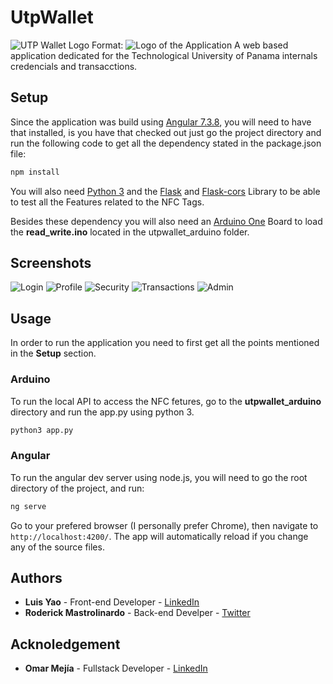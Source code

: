 # UtpWallet
![UTP Wallet Logo](utpWalletFE/src/assets/Logo.png)
Format: ![Logo of the Application](https://github.com/Yaito/utpWalletFE)
A web based application dedicated for the Technological University of Panama internals credencials and transacctions.

## Setup
Since the application was build using [Angular 7.3.8](https://github.com/angular/angular-cli), you will need to have that installed, is you have that checked out just go the project directory and run the following code to get all the dependency stated in the package.json file:

```javascript
npm install
```

You will also need [Python 3](https://www.python.org/) and the [Flask](https://palletsprojects.com/p/flask/) and [Flask-cors](https://flask-cors.readthedocs.io/en/latest/) Library to be able to test all the Features related to the NFC Tags.

Besides these dependency you will also need an [Arduino One](https://store.arduino.cc/usa/arduino-uno-rev3) Board to load the **read_write.ino** located in the utpwallet_arduino folder.

## Screenshots
![Login](utpWalletFE/Screenshots/Login.png)
![Profile](utpWalletFE/Screenshots/Profile.png)
![Security](utpWalletFE/Screenshots/Security.png)
![Transactions](utpWalletFE/Screenshots/Transactions.png)
![Admin](utpWalletFE/Screenshots/Admin.png)

## Usage
In order to run the application you need to first get all the points mentioned in the **Setup** section.

### Arduino
To run the local API to access the NFC fetures, go to the **utpwallet_arduino** directory and run the app.py using python 3.

```python
python3 app.py
```

### Angular
To run the angular dev server using node.js, you will need to go the root directory of the project, and run:

```javascript
ng serve
```

Go to your prefered browser (I personally prefer Chrome), then navigate to `http://localhost:4200/`. The app will automatically reload if you change any of the source files.

## Authors
* **Luis Yao** - Front-end Developer - [LinkedIn](https://www.linkedin.com/in/luisyaoyang/)
* **Roderick Mastrolinardo** - Back-end Develper - [Twitter](https://twitter.com/RodMastro)

## Acknoledgement
* **Omar Mejía** - Fullstack Developer - [LinkedIn](https://www.linkedin.com/in/omar-mejia-35940a161/)